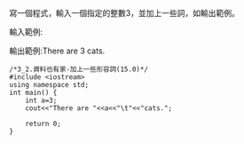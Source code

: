  寫一個程式，輸入一個指定的整數3，並加上一些詞，如輸出範例。

輸入範例:


輸出範例:There are 3 cats.
```
/*3_2.資料也有家-加上一些形容詞(15.0)*/
#include <iostream>     
using namespace std; 
int main() { 
    int a=3;
    cout<<"There are "<<a<<"\t"<<"cats.";

    return 0; 
}
```

